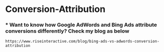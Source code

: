 # Conversion-Attribution
### * Want to know how Google AdWords and Bing Ads attribute conversions differently? Check my blog as below
	https://www.riseinteractive.com/blog/bing-ads-vs-adwords-conversion-attribution